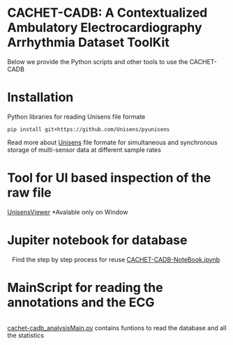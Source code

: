 # CACHET-CADB:  A Contextualized Ambulatory Electrocardiography Arrhythmia Dataset ToolKit
Below we provide the Python scripts and other tools to use the CACHET-CADB



# Installation
Python libraries for reading Unisens file formate

```pip install git+https://github.com/Unisens/pyunisens```


 Read more about [Unisens](http://unisens.org/features.html) file formate for simultaneous and synchronous storage of multi-sensor data at different sample rates
 
 # Tool for UI based inspection of the raw file
     
 [UnisensViewer](http://software.unisens.org/download/UnisensViewer/UnisensViewer_Setup.exe) *Avalable only on Window 
#  Jupiter notebook for database
   ``` ``` Find the step by step process for reuse 
    [CACHET-CADB-NoteBook.ipynb](https://github.com/cph-cachet/cachet-ecg-db/blob/master/CACHET-CADB-NoteBook.ipynb)

# MainScript for reading the annotations and the ECG 
 ``` ```   
 [cachet-cadb_analysisMain.py](https://github.com/cph-cachet/cachet-ecg-db/blob/master/cachet-cadb_analysisMain.py) contains funtions to read the database and all the statistics

